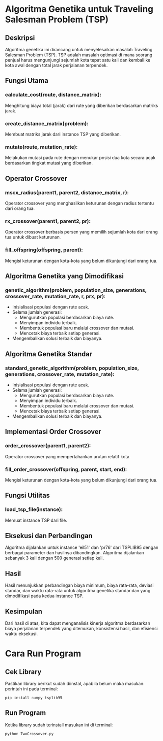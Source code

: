 # Algoritma Genetika untuk Traveling Salesman Problem (TSP)

## Deskripsi

Algoritma genetika ini dirancang untuk menyelesaikan masalah Traveling Salesman Problem (TSP). TSP adalah masalah optimasi di mana seorang penjual harus mengunjungi sejumlah kota tepat satu kali dan kembali ke kota awal dengan total jarak perjalanan terpendek.

## Fungsi Utama

### calculate_cost(route, distance_matrix):

Menghitung biaya total (jarak) dari rute yang diberikan berdasarkan matriks jarak.

### create_distance_matrix(problem):

Membuat matriks jarak dari instance TSP yang diberikan.

### mutate(route, mutation_rate):

Melakukan mutasi pada rute dengan menukar posisi dua kota secara acak berdasarkan tingkat mutasi yang diberikan.

## Operator Crossover

### mscx_radius(parent1, parent2, distance_matrix, r):

Operator crossover yang menghasilkan keturunan dengan radius tertentu dari orang tua.

### rx_crossover(parent1, parent2, pr):

Operator crossover berbasis persen yang memilih sejumlah kota dari orang tua untuk dibuat keturunan.

### fill_offspring(offspring, parent):

Mengisi keturunan dengan kota-kota yang belum dikunjungi dari orang tua.

## Algoritma Genetika yang Dimodifikasi
### genetic_algorithm(problem, population_size, generations, crossover_rate, mutation_rate, r, prx, pr):

* Inisialisasi populasi dengan rute acak.
* Selama jumlah generasi:
    * Mengurutkan populasi berdasarkan biaya rute.
    * Menyimpan individu terbaik.
    * Membentuk populasi baru melalui crossover dan mutasi.
    * Mencetak biaya terbaik setiap generasi.
* Mengembalikan solusi terbaik dan biayanya.

## Algoritma Genetika Standar
### standard_genetic_algorithm(problem, population_size, generations, crossover_rate, mutation_rate):

* Inisialisasi populasi dengan rute acak.
* Selama jumlah generasi:
    * Mengurutkan populasi berdasarkan biaya rute.
    * Menyimpan individu terbaik.
    * Membentuk populasi baru melalui crossover dan mutasi.
    * Mencetak biaya terbaik setiap generasi.
* Mengembalikan solusi terbaik dan biayanya.

## Implementasi Order Crossover
### order_crossover(parent1, parent2):
Operator crossover yang mempertahankan urutan relatif kota.

### fill_order_crossover(offspring, parent, start, end):
Mengisi keturunan dengan kota-kota yang belum dikunjungi dari orang tua.

## Fungsi Utilitas
### load_tsp_file(instance):
Memuat instance TSP dari file.

## Eksekusi dan Perbandingan
Algoritma dijalankan untuk instance 'eil51' dan 'pr76' dari TSPLIB95 dengan berbagai parameter dan hasilnya dibandingkan. Algoritma dijalankan sebanyak 3 kali dengan 500 generasi setiap kali.

## Hasil
Hasil menunjukkan perbandingan biaya minimum, biaya rata-rata, deviasi standar, dan waktu rata-rata untuk algoritma genetika standar dan yang dimodifikasi pada kedua instance TSP.

## Kesimpulan
Dari hasil di atas, kita dapat menganalisis kinerja algoritma berdasarkan biaya perjalanan terpendek yang ditemukan, konsistensi hasil, dan efisiensi waktu eksekusi.


# Cara Run Program

## Cek Library
Pastikan library berikut sudah diinstal, apabila belum maka masukan perintah ini pada terminal:

```
pip install numpy tsplib95
```

## Run Program
Ketika library sudah terinstall masukan ini di terminal:

```
python TwoCrossover.py
```